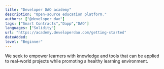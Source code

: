 ```yaml
---
title: "Developer DAO academy"
description: "Open-source education platform."
authors: ["@developer_dao"]
tags: ["Smart Contracts","Dapp","DAO"]
languages: ["Solidity"]
url: "https://academy.developerdao.com/getting-started"
dateAdded: 
level: "Beginner"
---
```


We seek to empower learners with knowledge and tools that can be applied to real-world projects while promoting a healthy learning environment.